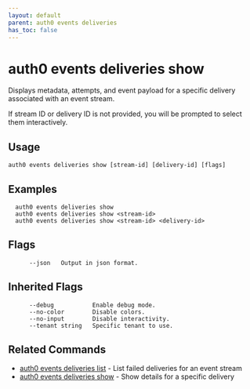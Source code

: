 ```yaml
---
layout: default
parent: auth0 events deliveries
has_toc: false
---
```

# auth0 events deliveries show

Displays metadata, attempts, and event payload for a specific delivery
associated with an event stream.

If stream ID or delivery ID is not provided, you will be prompted to select them interactively.

## Usage
```
auth0 events deliveries show [stream-id] [delivery-id] [flags]
```

## Examples

```
  auth0 events deliveries show
  auth0 events deliveries show <stream-id>
  auth0 events deliveries show <stream-id> <delivery-id>
```


## Flags

```
      --json   Output in json format.
```


## Inherited Flags

```
      --debug           Enable debug mode.
      --no-color        Disable colors.
      --no-input        Disable interactivity.
      --tenant string   Specific tenant to use.
```


## Related Commands

- [auth0 events deliveries list](auth0_events_deliveries_list.md) - List failed deliveries for an event stream
- [auth0 events deliveries show](auth0_events_deliveries_show.md) - Show details for a specific delivery



